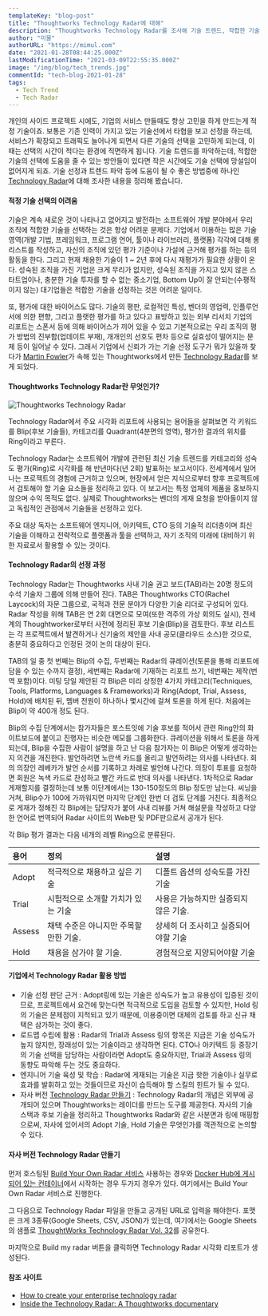 ```yaml
---
templateKey: "blog-post"
title: "Thoughtworks Technology Radar에 대해"
description: "Thoughtworks Technology Radar를 조사해 기술 트렌드, 작합한 기술의 선택 방법, echnology Radar의 활용방법 등에 대해 기술함" 
author: "미물"
authorURL: "https://mimul.com"
date: "2021-01-28T08:44:25.000Z"
lastModificationTime: "2021-03-09T22:55:35.000Z"
image: "/img/blog/tech_trends.jpg"
commentId: "tech-blog-2021-01-28"
tags:
  - Tech Trend
  - Tech Radar
---
```

개인의 사이드 프로젝트 시에도, 기업의 서비스 만들때도 항상 고민을 하게 만드는게 적정 기술이죠. 보통은 기존 인력이 가지고 있는 기술선에서 타협을 보고 선정을 하는데, 서비스가 확장되고 트래픽도 늘어나게 되면서 다른 기술의 선택을 고민하게 되는데, 이 때는 선택의 시간이 적다는 환경에 직면하게 됩니다. 기술 트렌드를 파악하는데, 적합한 기술의 선택에 도움을 줄 수 있는 방안들이 있다면 작은 시간에도 기술 선택에 망설임이 없어지게 되죠. 기술 선정과 트렌드 파악 등에 도움이 될 수 좋은 방법중에 하나인 [Technology Radar](https://www.thoughtworks.com/radar)에 대해 조사한 내용을 정리해 봤습니다.

#### 적정 기술 선택의 어려움

기술은 계속 새로운 것이 나타나고 없어지고 발전하는 소프트웨어 개발 분야에서 우리 조직에 적합한 기술을 선택하는 것은 항상 어려운 문제다. 기업에서 이용하는 많은 기술 영역(개발 기법, 프레임워크, 프로그램 언어, 툴이나 라이브러리, 플랫폼) 각각에 대해 롱리스트를 작성하고, 자신의 조직에 있던 평가 기준이나 가설에 근거해 평가를 하는 등의 활동을 한다. 그리고 현재 채용한 기술이 1 ~ 2년 후에 다시 재평가가 필요한 상황이 온다. 성숙된 조직을 가진 기업은 크게 무리가 없지만, 성숙된 조직을 가지고 있지 않은 스타트업이나, 충분한 기술 투자를 할 수 없는 중소기업, Bottom Up이 잘 안되는(수평적이지 않는) 대기업들은 적합한 기술을 선정하는 것은 어려운 일이다.

또, 평가에 대한 바이어스도 많다. 기술의 평판, 로컬적인 특성, 벤더의 영업력, 인플루언서에 의한 편향, 그리고 플랫한 평가를 하고 있다고 표방하고 있는 외부 리서치 기업의 리포트는 스폰서 등에 의해 바이어스가 끼어 있을 수 있고 기본적으로는 우리 조직의 평가 방법의 진부함(업데이트 부재), 개개인의 선호도 편차 등으로 실효성이 떨어지는 문제 등이 일어날 수 있다. 그래서 기업에서 신뢰가 가는 기술 선정 도구가 뭐가 있을까 찾다가 [Martin Fowler](https://martinfowler.com/)가 속해 있는 Thoughtworks에서 만든 [Technology Radar](https://www.thoughtworks.com/radar)를 보게 되었다.

#### Thoughtworks Technology Radar란 무엇인가?

![Thoughtworks Technology Radar](/img/blog/tech_radar.png)

Technology Radar에서 주요 시각화 리포트에 사용되는 용어들을 살펴보면 각 키워드를 Blip(후보 기술들), 카테고리를 Quadrant(4분면의 영역), 평가한 결과의 위치를 Ring이라고 부른다.

Technology Radar는 소프트웨어 개발에 관련된 최신 기술 트렌드를 카테고리와 성숙도 평가(Ring)로 시각화를 해 반년마다(년 2회) 발표하는 보고서이다. 전세계에서 일어나는 프로젝트의 경험에 근거하고 있으며, 현장에서 얻은 지식으로부터 향후 프로젝트에서 검토해야 할 기술 요소들을 정리하고 있다. 이 보고서는 특정 업체의 제품을 홍보하지 않으며 수익 목적도 없다. 실제로 Thoughtworks는 벤더의 게재 요청을 받아들이지 않고 독립적인 관점에서 기술들을 선정하고 있다. 

주요 대상 독자는 소프트웨어 엔지니어, 아키텍트, CTO 등의 기술적 리더층이며 최신 기술을 이해하고 전략적으로 플랫폼과 툴을 선택하고, 자기 조직의 미래에 대비하기 위한 자료로서 활용할 수 있는 것이다.

#### Technology Radar의 선정 과정

Technology Radar는 Thoughtworks 사내 기술 권고 보드(TAB)라는 20명 정도의 수석 기술자 그룹에 의해 만들어 진다. TAB은 Thoughtworks CTO(Rachel Laycock)의 자문 그룹으로, 국적과 전문 분야가 다양한 기술 리더로 구성되어 있다. Radar 작성을 위해 TAB은 연 2회 대면으로 모여(또한 격주의 가상 회의도 실시), 전세계의 Thoughtworker로부터 사전에 정리된 후보 기술(Blip)을 검토한다. 후보 리스트는 각 프로젝트에서 발견하거나 신기술의 제안을 사내 공모(클라우드 소스)한 것으로, 충분히 중요하다고 인정된 것이 논의 대상이 된다.

TAB의 일 중 첫 번째는 Blip의 수집, 두번째는 Radar의 큐레이션(토론을 통해 리포트에 담을 수 있는 수까지 결정), 세번째는 Radar에 기재하는 리포트 쓰기, 네번째는 제작(번역 포함)이다. 미팅 당일 제안된 각 Blip은 미리 상정한 4가지 카테고리(Techniques, Tools, Platforms, Languages & Frameworks)과 Ring(Adopt, Trial, Assess, Hold)에 배치된 뒤, 멤버 전원이 하나하나 몇시간에 걸쳐 토론을 하게 된다. 처음에는 Blip이 약 400개 정도 된다.

Blip의 수집 단계에서는 참가자들은 포스트잇에 기술 후보를 적어서 관련 Ring안의 화이트보드에 붙이고 진행자는 비슷한 메모를 그룹화한다. 큐레이션을 위해서 토론을 하게 되는데, Blip을 수집한 사람이 설명을 하고 난 다음 참가자는 이 Blip은 어떻게 생각하는지 의견을 개진한다. 발언하려면 노란색 카드를 올리고 발언하려는 의사를 나타낸다. 회의 의장인 레베카가 발언 순서를 기록하고 차례로 발언해 나간다. 의장이 투표를 요청하면 회원은 녹색 카드로 찬성하고 빨간 카드로 반대 의사를 나타낸다. 1차적으로 Radar 게재할지를 결정하는데 보통 이단계에서는 130-150정도의 Blip 정도만 남는다. 씨닝을 거쳐, Blip수가 100에 가까워지면 마지막 단계인 한번 더 검토 단계를 거친다. 최종적으로 게재가 정해진 각 Blip에는 담당자가 붙어 사내 리뷰를 거쳐 해설문을 작성하고 다양한 언어로 번역되어 Radar 사이트의 Web판 및 PDF판으로서 공개가 된다.

각 Blip 평가 결과는 다음 네개의 레벨 Ring으로 분류된다.

| 용어       | 정의                               |설명 | 
| :-------- | :------------------------------- | :------------------------------- |
| Adopt     | 적극적으로 채용하고 싶은 기술          | 디폴트 옵션의 성숙도를 가진 기술           |
| Trial     | 시험적으로 소개할 가치가 있는 기술      | 사용은 가능하지만 실증되지 않은 기술.       |
| Assess    | 채택 수준은 아니지만 주목할만한 기술.    | 상세히 더 조사히고 실증되어야할 기술        |
| Hold      | 채용을 삼가야 할 기술.               | 경험적으로 지양되어야할 기술              |

#### 기업에서 Technology Radar 활용 방법

- 기술 선정 판단 근거 : Adopt링에 있는 기술은 성숙도가 높고 유용성이 입증된 것이므로, 프로젝트에서 요건에 맞는다면 적극적으로 도입을 검토할 수 있지만, Hold 링의 기술은 문제점이 지적되고 있기 때문에, 이용중이면 대체의 검토를 하고 신규 채택은 삼가하는 것이 좋다.
- 로드맵 수립에 활용 : Radar의 Trial과 Assess 링의 항목은 지금은 기술 성숙도가 높지 않지만, 장래성이 있는 기술이라고 생각하면 된다. CTO나 아키텍트 등 중장기의 기술 선택을 담당하는 사람이라면 Adopt도 중요하지만, Trial과 Assess 링의 동향도 파악해 두는 것도 중요하다.
- 엔지니어 기술 육성 및 학습 : Radar에 게재되는 기술은 지금 핫한 기술이나 실무로 효과를 발휘하고 있는 것들이므로 자신이 습득해야 할 스킬의 힌트가 될 수 있다.
- 자사 버전 [Technology Radar 만들기](https://www.thoughtworks.com/radar/byor) : Technology Radar의 개념은 외부에 공개되어 있으며 Thoughtworks는 레이더를 만드는 도구를 제공한다. 자사의 기술 스택과 후보 기술을 정리하고 Thoughtworks Radar와 같은 사분면과 링에 매핑함으로써, 자사에 있어서의 Adopt 기술, Hold 기술은 무엇인가를 객관적으로 논의할 수 있다.

#### 자사 버전 Technology Radar 만들기

먼저 호스팅된 [Build Your Own Radar 서비스](https://radar.thoughtworks.com/) 사용하는 경우와 [Docker Hub에 게시되어 있는 컨테이너](https://hub.docker.com/r/wwwthoughtworks/build-your-own-radar)에서 시작하는 경우 두가지 경우가 있다. 여기에서는 Build Your Own Radar 서비스로 진행한다.

그 다음으로 Technology Radar 파일을 만들고 공개된 URL로 입력을 해야한다. 포맷은 크게 3종류(Google Sheets, CSV, JSON)가 있는데, 여기에서는 Google Sheets의 샘플로 [ThoughtWorks Technology Radar Vol. 32](https://docs.google.com/spreadsheets/d/1gwdxMG8mq6U_GZbHH4RKIv-aRoJXReCpwbFLWX7ENL4/edit?usp=sharing)를 공유한다. 

마지막으로 Build my radar 버튼을 클릭하면 Technology Radar 시각화 리포트가 생성된다.


#### 참조 사이트

- [How to create your enterprise technology radar](https://www.thoughtworks.com/insights/blog/technology-strategy/how-to-create-your-enterprise-technology-radar)
- [Inside the Technology Radar: A Thoughtworks documentary](https://www.youtube.com/watch?v=w_u8mQpTuhc)